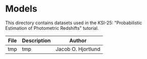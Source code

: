 # Models

This directory contains datasets used in the KSI-25: "Probabilistic Estimation of Photometric Redshifts" tutorial.

| File | Description | Author |
|---|---|---|
| tmp | tmp | Jacob O. Hjortlund |